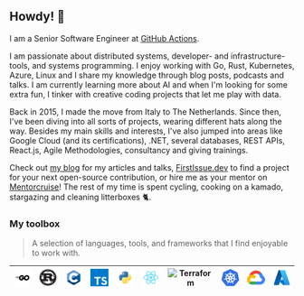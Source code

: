 ## Howdy! 👋

I am a Senior Software Engineer at [GitHub Actions](https://github.com/features/actions).

I am passionate about distributed systems, developer- and infrastructure- tools, and systems programming. I enjoy working with Go, Rust, Kubernetes, Azure, Linux and I share my knowledge through blog posts, podcasts and talks. I am currently learning more about AI and when I'm looking for some extra fun, I tinker with creative coding projects that let me play with data.

Back in 2015, I made the move from Italy to The Netherlands. Since then, I've been diving into all sorts of projects, wearing different hats along the way. Besides my main skills and interests, I've also jumped into areas like Google Cloud (and its certifications), .NET, several databases, REST APIs, React.js, Agile Methodologies, consultancy and giving trainings.

Check out [my blog](https://cavall.in) for my articles and talks, [FirstIssue.dev](https://firstissue.dev) to find a project for your next open-source contribution, or hire me as your mentor on [Mentorcruise](https://mentorcruise.com/mentor/lucacavallin/)! The rest of my time is spent cycling, cooking on a kamado, stargazing and cleaning litterboxes 🐈.

### My toolbox
> A selection of languages, tools, and frameworks that I find enjoyable to work with.

| <img align="center" alt="Golang" width="40px" src="https://raw.githubusercontent.com/github/explore/80688e429a7d4ef2fca1e82350fe8e3517d3494d/topics/go/go.png" /> | <img align="center" alt="Rust" width="40px" src="https://raw.githubusercontent.com/github/explore/80688e429a7d4ef2fca1e82350fe8e3517d3494d/topics/rust/rust.png" /> | <img align="center" alt="C" width="40px" src="https://raw.githubusercontent.com/github/explore/f3e22f0dca2be955676bc70d6214b95b13354ee8/topics/c/c.png" /> | <img align="center" alt="TypeScript" width="40px" src="https://raw.githubusercontent.com/github/explore/80688e429a7d4ef2fca1e82350fe8e3517d3494d/topics/typescript/typescript.png" /> | <img align="center" alt="Python" width="40px" src="https://raw.githubusercontent.com/github/explore/80688e429a7d4ef2fca1e82350fe8e3517d3494d/topics/python/python.png" /> | <img align="center" alt="React" width="40px" src="https://raw.githubusercontent.com/github/explore/80688e429a7d4ef2fca1e82350fe8e3517d3494d/topics/react/react.png" /> | <img align="center" alt="Terraform" width="40px" src="https://avatars.githubusercontent.com/u/52939924?v=4" /> | <img align="center" alt="Kubernetes" width="40px" src="https://raw.githubusercontent.com/github/explore/80688e429a7d4ef2fca1e82350fe8e3517d3494d/topics/kubernetes/kubernetes.png" /> | <img align="center" alt="Google Cloud" width="40px" src="https://raw.githubusercontent.com/github/explore/08e8077e6cd7375c007c6fd6ac8cced5d7738494/topics/google-cloud/google-cloud.png" /> | <img align="center" alt="Azure" width="40px" src="https://raw.githubusercontent.com/github/explore/eaef8552d8b082ffafe2bfc8a5023d47da904aac/topics/azure/azure.png" /> |
| - | - | - | - | - | - | - | - | - | - |
